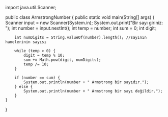 import java.util.Scanner;

public class ArmstrongNumber {
    public static void main(String[] args) {
        Scanner input = new Scanner(System.in);
        System.out.print("Bir sayı giriniz: ");
        int number = input.nextInt();
        int temp = number;
        int sum = 0;
        int digit;

        int numDigits = String.valueOf(number).length(); //sayının hanelerinin sayısı

        while (temp > 0) {
            digit = temp % 10;
            sum += Math.pow(digit, numDigits);
            temp /= 10;
        }

        if (number == sum) {
            System.out.println(number + " Armstrong bir sayıdır.");
        } else {
            System.out.println(number + " Armstrong bir sayı değildir.");
        }
    }
}
